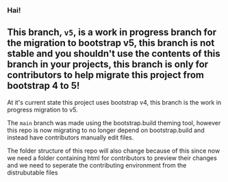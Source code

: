 ### Hai!
## This branch, `v5`, is a work in progress branch for the migration to bootstrap v5, this branch is not stable and you shouldn't use the contents of this branch in your projects, this branch is only for contributors to help migrate this project from bootstrap 4 to 5!

At it's current state this project uses bootstrap v4, this branch is the work in progress migration to v5.

The `main` branch was made using the bootstrap.build theming tool, however this repo is now migrating to no longer depend on bootstrap.build and instead have contributors manually edit files.

The folder structure of this repo will also change because of this since now we need a folder containing html for contributors to preview their changes and we need to seperate the contributing environment from the distrubutable files

